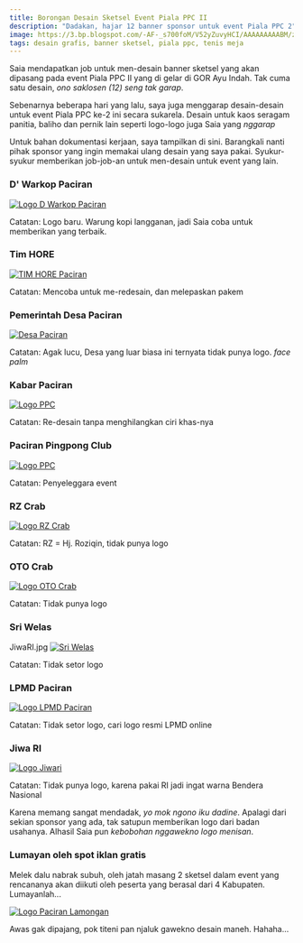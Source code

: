 ```yaml
---
title: Borongan Desain Sketsel Event Piala PPC II
description: "Dadakan, hajar 12 banner sponsor untuk event Piala PPC 2"
image: https://3.bp.blogspot.com/-AF-_s700foM/V52yZuvyHCI/AAAAAAAAABM/zQsM2JepxhoysGTRslUKLDKRJzaPXUqsACLcB/s640/desain.jpg
tags: desain grafis, banner sketsel, piala ppc, tenis meja
---
```

Saia mendapatkan job untuk men-desain banner sketsel yang akan dipasang pada event Piala PPC II yang di gelar di GOR Ayu Indah. Tak cuma satu desain, _ono saklosen (12) seng tak garap_.<!--more--> 

Sebenarnya beberapa hari yang lalu, saya juga menggarap desain-desain untuk event Piala PPC ke-2 ini secara sukarela. Desain untuk kaos seragam panitia, baliho dan pernik lain seperti logo-logo juga Saia yang _nggarap_

Untuk bahan dokumentasi kerjaan, saya tampilkan di sini. Barangkali nanti pihak sponsor yang ingin memakai ulang desain yang saya pakai. Syukur-syukur memberikan job-job-an untuk men-desain untuk event yang lain.

### D' Warkop Paciran

[![Logo D Warkop Paciran](https://i0.wp.com/www.paciran.com/images/posts/DWRAKOP.jpg?resize=800,120)](https://i0.wp.com/www.paciran.com/images/posts/DWRAKOP.jpg)

Catatan: Logo baru. Warung kopi langganan, jadi Saia coba untuk memberikan yang terbaik.

### Tim HORE

[![TIM HORE Paciran](https://i0.wp.com/www.paciran.com/images/posts/TIMHORE.jpg?resize=800,120)](https://www.paciran.com/images/posts/TIMHORE.jpg)

Catatan: Mencoba untuk me-redesain, dan melepaskan pakem

### Pemerintah Desa Paciran

[![Desa Paciran](https://i0.wp.com/www.paciran.com/images/posts/desa-paciran.jpg?resize=800,120)](https://www.paciran.com/images/posts/desa-paciran.jpg)

Catatan: Agak lucu, Desa yang luar biasa ini ternyata tidak punya logo. _face palm_

### Kabar Paciran

[![Logo PPC](https://i0.wp.com/www.paciran.com/images/posts/KABAR_PACIRAN.jpg?resize=800,120)](https://www.paciran.com/images/posts/KABAR_PACIRAN.jpg)

Catatan: Re-desain tanpa menghilangkan ciri khas-nya

### Paciran Pingpong Club

[![Logo PPC](https://i0.wp.com/www.paciran.com/images/posts/PPC2.jpg?resize=800,120)](https://www.paciran.com/images/posts/TIMHORE.jpg)

Catatan: Penyeleggara event

### RZ Crab

[![Logo RZ Crab](https://i0.wp.com/www.paciran.com/images/posts/RZcrab.jpg?resize=800,120)](https://www.paciran.com/images/posts/RZcrab.jpg)

Catatan: RZ = Hj. Roziqin, tidak punya logo

### OTO Crab

[![Logo OTO Crab](https://i0.wp.com/www.paciran.com/images/psosts/otocrab.jpg?resize=?resize=800,120)](https:www.paciran.com/images/posts/otocrab.jpg)

Catatan: Tidak punya logo

### Sri Welas
JiwaRI.jpg
[![Sri Welas](https://i0.wp.com/www.paciran.com/images/posts?sri-welas.jpgresize=800,120)](https://www.paciran.com/images/posts/sri-welas.jpg)

Catatan: Tidak setor logo

### LPMD Paciran

[![Logo LPMD Paciran](https://i0.wp.com/www.paciran.com/images/posts/LPMD.jpg?resize=800,120)](https://www.paciran.com/images/posts/JiwaRI.jpg)

Catatan: Tidak setor logo, cari logo resmi LPMD online

### Jiwa RI

[![Logo Jiwari](https://i0.wp.com/www.paciran.com/images/posts/JiwaRI.jpg?resize=800,120)](https://www.paciran.com/images/posts/JiwaRI.jpg)

Catatan: Tidak punya logo, karena pakai RI jadi ingat warna Bendera Nasional

Karena memang sangat mendadak, _yo mok ngono iku dadine_. Apalagi dari sekian sponsor yang ada, tak satupun memberikan logo dari badan usahanya. Alhasil Saia pun _kebobohan nggawekno logo menisan_.

### Lumayan oleh spot iklan gratis

Melek dalu nabrak subuh, oleh jatah masang 2 sketsel dalam event yang rencananya akan diikuti oleh peserta yang berasal dari 4 Kabupaten. Lumayanlah...

[![Logo Paciran Lamongan](https://i0.wp.com/www.paciran.com/images/posts/paciran.com.jpg?resize=800,120)](https://i0.wp.com/www.paciran.com/images/posts/paciran.com.jpg)

Awas gak dipajang, pok titeni pan njaluk gawekno desain maneh. Hahaha...
